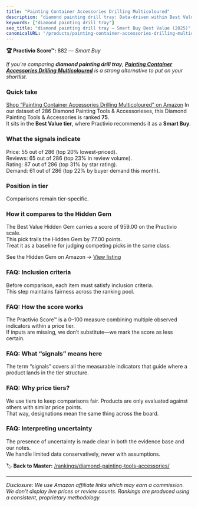 ```yaml
---
title: "Painting Container Accessories Drilling Multicoloured"
description: "diamond painting drill tray: Data-driven within Best Value ranking using the Practivio Score™. Positioned by quality, value, demand, findability, momentum."
keywords: ["diamond painting drill tray"]
seo_title: "diamond painting drill tray — Smart Buy Best Value (2025)"
canonicalURL: "/products/painting-container-accessories-drilling-multicoloured-B0C3H3FJZ8/"
---
```


**🏆 Practivio Score™:** 882 — _Smart Buy_


*If you're comparing **diamond painting drill tray**, **[Painting Container Accessories Drilling Multicoloured](https://www.amazon.com/dp/B0C3H3FJZ8?tag=practivio-20)** is a strong alternative to put on your shortlist.*
### Quick take
[Shop “Painting Container Accessories Drilling Multicoloured” on Amazon](https://www.amazon.com/dp/B0C3H3FJZ8?tag=practivio-20)
In our dataset of 286 Diamond Painting Tools & Accessorieses, this Diamond Painting Tools & Accessories is ranked **75**.  
It sits in the **Best Value tier**, where Practivio recommends it as a **Smart Buy**.

### What the signals indicate
Price: 55 out of 286 (top 20% lowest-priced).  
Reviews: 65 out of 286 (top 23% in review volume).  
Rating: 87 out of 286 (top 31% by star rating).  
Demand: 61 out of 286 (top 22% by buyer demand this month).

### Position in tier
Comparisons remain tier-specific.

### How it compares to the Hidden Gem
The Best Value Hidden Gem carries a score of 959.00 on the Practivio scale.  
This pick trails the Hidden Gem by 77.00 points.  
Treat it as a baseline for judging competing picks in the same class.  

See the Hidden Gem on Amazon → [View listing](https://www.amazon.com/dp/B07P5YDBZR?tag=practivio-20)

### FAQ: Inclusion criteria
Before comparison, each item must satisfy inclusion criteria.  
This step maintains fairness across the ranking pool.

### FAQ: How the score works
The Practivio Score™ is a 0–100 measure combining multiple observed indicators within a price tier.  
If inputs are missing, we don’t substitute—we mark the score as less certain.

### FAQ: What “signals” means here
The term “signals” covers all the measurable indicators that guide where a product lands in the tier structure.

### FAQ: Why price tiers?
We use tiers to keep comparisons fair. Products are only evaluated against others with similar price points.  
That way, designations mean the same thing across the board.

### FAQ: Interpreting uncertainty
The presence of uncertainty is made clear in both the evidence base and our notes.  
We handle limited data conservatively, never with assumptions.


🏷️ **Back to Master:** [/rankings/diamond-painting-tools-accessories/](/rankings/diamond-painting-tools-accessories/)

---
_Disclosure: We use Amazon affiliate links which may earn a commission. We don’t display live prices or review counts. Rankings are produced using a consistent, proprietary methodology._

